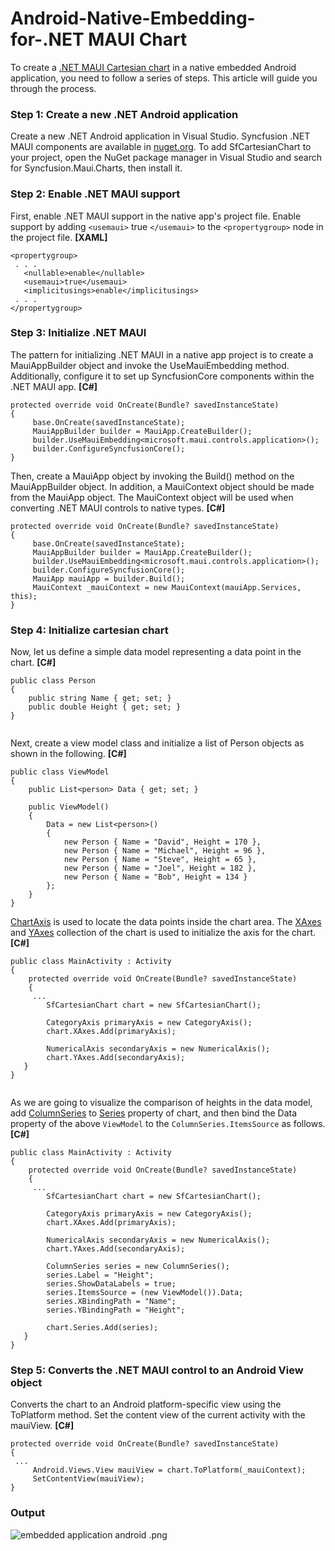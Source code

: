 # Android-Native-Embedding-for-.NET MAUI Chart
To create a [.NET MAUI Cartesian chart](https://www.syncfusion.com/maui-controls/maui-cartesian-charts) in a native embedded Android application, you need to follow a series of steps. This article will guide you through the process.
### Step 1: Create a new .NET Android application
Create a new .NET Android application in Visual Studio.
Syncfusion .NET MAUI components are available in [nuget.org](https://www.nuget.org/). To add SfCartesianChart to your project, open the NuGet package manager in Visual Studio and search for Syncfusion.Maui.Charts, then install it.
### Step 2: Enable .NET MAUI support
First, enable .NET MAUI support in the native app's project file. Enable support by adding `<usemaui>` true `</usemaui>` to the `<propertygroup>` node in the project file.
**[XAML]**
```
<propertygroup>
 . . .
   <nullable>enable</nullable>
   <usemaui>true</usemaui>
   <implicitusings>enable</implicitusings>
 . . .
</propertygroup>
```
### Step 3: Initialize .NET MAUI
The pattern for initializing .NET MAUI in a native app project is to create a MauiAppBuilder object and invoke the UseMauiEmbedding method. Additionally, configure it to set up SyncfusionCore components within the .NET MAUI app.
**[C#]**
```
protected override void OnCreate(Bundle? savedInstanceState)
{
     base.OnCreate(savedInstanceState);
     MauiAppBuilder builder = MauiApp.CreateBuilder();
     builder.UseMauiEmbedding<microsoft.maui.controls.application>();
     builder.ConfigureSyncfusionCore();
}
```
Then, create a MauiApp object by invoking the Build() method on the MauiAppBuilder object. In addition, a MauiContext object should be made from the MauiApp object. The MauiContext object will be used when converting .NET MAUI controls to native types.
**[C#]**
```
protected override void OnCreate(Bundle? savedInstanceState)
{
     base.OnCreate(savedInstanceState);
     MauiAppBuilder builder = MauiApp.CreateBuilder();
     builder.UseMauiEmbedding<microsoft.maui.controls.application>();
     builder.ConfigureSyncfusionCore();
     MauiApp mauiApp = builder.Build();
     MauiContext _mauiContext = new MauiContext(mauiApp.Services, this);
}
```
### Step 4: Initialize cartesian chart
Now, let us define a simple data model representing a data point in the chart.
**[C#]**
```
public class Person
{
    public string Name { get; set; }
    public double Height { get; set; }
}
 
```
Next, create a view model class and initialize a list of Person objects as shown in the following.
**[C#]**
```
public class ViewModel
{
    public List<person> Data { get; set; }
 
    public ViewModel()
    {
        Data = new List<person>()
        {
            new Person { Name = "David", Height = 170 },
            new Person { Name = "Michael", Height = 96 },
            new Person { Name = "Steve", Height = 65 },
            new Person { Name = "Joel", Height = 182 },
            new Person { Name = "Bob", Height = 134 }
        };
    }
}
```
[ChartAxis](https://help.syncfusion.com/cr/maui/Syncfusion.Maui.Charts.ChartAxis.html) is used to locate the data points inside the chart area. The [XAxes](https://help.syncfusion.com/cr/maui/Syncfusion.Maui.Charts.SfCartesianChart.html?tabs=tabid-1#Syncfusion_Maui_Charts_SfCartesianChart_XAxes) and [YAxes](https://help.syncfusion.com/cr/maui/Syncfusion.Maui.Charts.SfCartesianChart.html#Syncfusion_Maui_Charts_SfCartesianChart_YAxes) collection of the chart is used to initialize the axis for the chart.
**[C#]**
```
public class MainActivity : Activity
{
    protected override void OnCreate(Bundle? savedInstanceState)
    {
     ...
        SfCartesianChart chart = new SfCartesianChart();
 
        CategoryAxis primaryAxis = new CategoryAxis();
        chart.XAxes.Add(primaryAxis);
 
        NumericalAxis secondaryAxis = new NumericalAxis();
        chart.YAxes.Add(secondaryAxis);
   }
}
 
```
As we are going to visualize the comparison of heights in the data model, add [ColumnSeries](https://help.syncfusion.com/cr/maui/Syncfusion.Maui.Charts.ColumnSeries.html) to [Series](https://help.syncfusion.com/cr/maui/Syncfusion.Maui.Charts.SfCartesianChart.html#Syncfusion_Maui_Charts_SfCartesianChart_Series) property of chart, and then bind the Data property of the above `ViewModel` to the `ColumnSeries.ItemsSource` as follows.
**[C#]**
```
public class MainActivity : Activity
{
    protected override void OnCreate(Bundle? savedInstanceState)
    {
     ...
        SfCartesianChart chart = new SfCartesianChart();
 
        CategoryAxis primaryAxis = new CategoryAxis();
        chart.XAxes.Add(primaryAxis);
 
        NumericalAxis secondaryAxis = new NumericalAxis();
        chart.YAxes.Add(secondaryAxis);
        
        ColumnSeries series = new ColumnSeries();
        series.Label = "Height";
        series.ShowDataLabels = true;
        series.ItemsSource = (new ViewModel()).Data;
        series.XBindingPath = "Name";
        series.YBindingPath = "Height";
 
        chart.Series.Add(series);
   }
}
```
### Step 5: Converts the .NET MAUI control to an Android View object
Converts the chart to an Android platform-specific view using the ToPlatform method. Set the content view of the current activity with the mauiView.
**[C#]**
```
protected override void OnCreate(Bundle? savedInstanceState)
{
 ...
     Android.Views.View mauiView = chart.ToPlatform(_mauiContext);
     SetContentView(mauiView);
}
```
### Output
![embedded application android .png](https://support.syncfusion.com/kb/agent/attachment/article/14260/inline?token=eyJhbGciOiJodHRwOi8vd3d3LnczLm9yZy8yMDAxLzA0L3htbGRzaWctbW9yZSNobWFjLXNoYTI1NiIsInR5cCI6IkpXVCJ9.eyJpZCI6IjE0MzQ0Iiwib3JnaWQiOiIzIiwiaXNzIjoic3VwcG9ydC5zeW5jZnVzaW9uLmNvbSJ9.N2zAabw-dNJeVwEr7DWQgmlYWrjQ9CXi6Tyra4DW5cE)